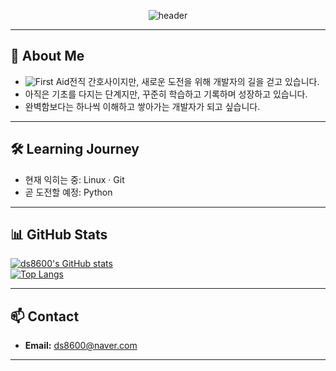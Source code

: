 <div align="center">

![header](https://capsule-render.vercel.app/api?type=waving&color=gradient&height=250&section=header&text=ds8600&fontSize=50&fontAlign=50)

</div>

---

## 👋 About Me

- ![First Aid](https://cdn.simpleicons.org/firstaid)전직 간호사이지만, 새로운 도전을 위해 개발자의 길을 걷고 있습니다.  
- 아직은 기초를 다지는 단계지만, 꾸준히 학습하고 기록하며 성장하고 있습니다.  
- 완벽함보다는 하나씩 이해하고 쌓아가는 개발자가 되고 싶습니다.

---

## 🛠 Learning Journey

- 현재 익히는 중: Linux · Git  
- 곧 도전할 예정: Python

---

## 📊 GitHub Stats

[![ds8600's GitHub stats](https://github-readme-stats.vercel.app/api?username=ds8600&hide=contribs&show_icons=true)](https://github.com/anuraghazra/github-readme-stats)  
[![Top Langs](https://github-readme-stats.vercel.app/api/top-langs/?username=ds8600&layout=compact)](https://github.com/anuraghazra/github-readme-stats)

---

## 📫 Contact

- **Email:** ds8600@naver.com

---
